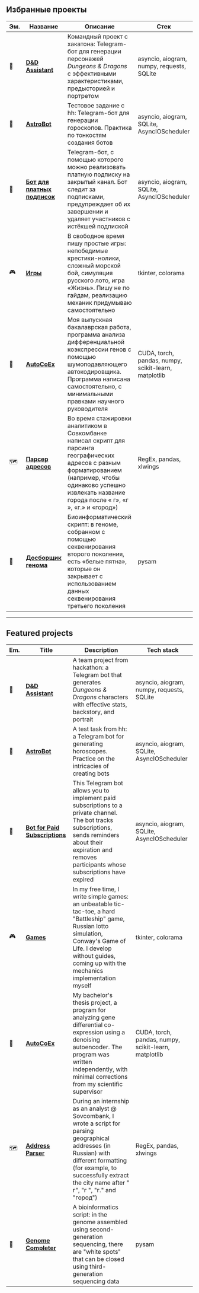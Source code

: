 ## Избранные проекты

| Эм. | Название | Описание | Стек |
| --- | -------- | -------- | ---- |
| 🐲 | **[D&D Assistant](https://github.com/iomyaki/build-n-roll-tg-bot)** | Командный проект с хакатона: Telegram-бот для генерации персонажей *Dungeons & Dragons* с эффективными характеристиками, предысторией и портретом | asyncio, aiogram, numpy, requests, SQLite |
| 🔮 | **[AstroBot](https://github.com/iomyaki/astro-tg-bot)** | Тестовое задание с hh: Telegram-бот для генерации гороскопов. Практика по тонкостям создания ботов | asyncio, aiogram, SQLite, AsyncIOScheduler |
| 🤖 | **[Бот для платных подписок](https://github.com/iomyaki/paid-sub-tg-bot)** | Telegram-бот, с помощью которого можно реализовать платную подписку на закрытый канал. Бот следит за подписками, предупреждает об их завершении и удаляет участников с истёкшей подпиской | asyncio, aiogram, SQLite, AsyncIOScheduler |
| 🎮 | **[Игры](https://github.com/iomyaki/games)** | В свободное время пишу простые игры: непобедимые крестики-нолики, сложный морской бой, симуляция русского лото, игра «Жизнь». Пишу не по гайдам, реализацию механик придумываю самостоятельно | tkinter, colorama |
| 🧬 | **[AutoCoEx](https://github.com/iomyaki/auto_coex)** | Моя выпускная бакалаврская работа, программа анализа дифференциальной коэкспрессии генов с помощью шумоподавляющего автокодировщика. Программа написана самостоятельно, с минимальными правками научного руководителя | CUDA, torch, pandas, numpy, scikit-learn, matplotlib |
| 🗺️ | **[Парсер адресов](https://github.com/iomyaki/geo-address-parser)** | Во время стажировки аналитиком в Совкомбанке написал скрипт для парсинга географических адресов с разным форматированием (например, чтобы одинаково успешно извлекать название города после « г», «г », «г.» и «город») | RegEx, pandas, xlwings |
| 🔬 | **[Досборщик генома](https://github.com/iomyaki/Anopheles-assembly)** | Биоинформатический скрипт: в геноме, собранном с помощью секвенирования второго поколения, есть «белые пятна», которые он закрывает с использованием данных секвенирования третьего поколения | pysam |
___

## Featured projects

| Em. | Title | Description | Tech stack |
| --- | ----- | ----------- | ---------- |
| 🐲 | **[D&D Assistant](https://github.com/iomyaki/build-n-roll-tg-bot)** | A team project from hackathon: a Telegram bot that generates *Dungeons & Dragons* characters with effective stats, backstory, and portrait | asyncio, aiogram, numpy, requests, SQLite |
| 🔮 | **[AstroBot](https://github.com/iomyaki/astro-tg-bot)** | A test task from hh: a Telegram bot for generating horoscopes. Practice on the intricacies of creating bots | asyncio, aiogram, SQLite, AsyncIOScheduler |
| 🤖 | **[Bot for Paid Subscriptions](https://github.com/iomyaki/paid-sub-tg-bot)** | This Telegram bot allows you to implement paid subscriptions to a private channel. The bot tracks subscriptions, sends reminders about their expiration and removes participants whose subscriptions have expired | asyncio, aiogram, SQLite, AsyncIOScheduler |
| 🎮 | **[Games](https://github.com/iomyaki/games)** | In my free time, I write simple games: an unbeatable tic-tac-toe, a hard "Battleship" game, Russian lotto simulation, Conway's Game of Life. I develop without guides, coming up with the mechanics implementation myself | tkinter, colorama |
| 🧬 | **[AutoCoEx](https://github.com/iomyaki/auto_coex)** | My bachelor's thesis project, a program for analyzing gene differential co-expression using a denoising autoencoder. The program was written independently, with minimal corrections from my scientific supervisor | CUDA, torch, pandas, numpy, scikit-learn, matplotlib |
| 🗺️ | **[Address Parser](https://github.com/iomyaki/geo-address-parser)** | During an internship as an analyst @ Sovcombank, I wrote a script for parsing geographical addresses (in Russian) with different formatting (for example, to successfully extract the city name after " г", "г ", "г." and "город") | RegEx, pandas, xlwings |
| 🔬 | **[Genome Completer](https://github.com/iomyaki/Anopheles-assembly)** | A bioinformatics script: in the genome assembled using second-generation sequencing, there are "white spots" that can be closed using third-generation sequencing data | pysam |

<!--
**iomyaki/iomyaki** is a ✨ _special_ ✨ repository because its `README.md` (this file) appears on your GitHub profile.

Here are some ideas to get you started:

- 🔭 I’m currently working on ...
- 🌱 I’m currently learning ...
- 👯 I’m looking to collaborate on ...
- 🤔 I’m looking for help with ...
- 💬 Ask me about ...
- 📫 How to reach me: ...
- 😄 Pronouns: ...
- ⚡ Fun fact: ...
-->
